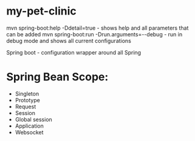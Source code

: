 # my-pet-clinic

mvn spring-boot:help -Ddetail=true - shows help and all parameters that can be added
mvn spring-boot:run -Drun.arguments=--debug - run in debug mode and shows all current configurations

Spring boot - configuration wrapper around all Spring 

# Spring Bean Scope:
- Singleton
- Prototype
- Request
- Session
- Global session
- Application
- Websocket